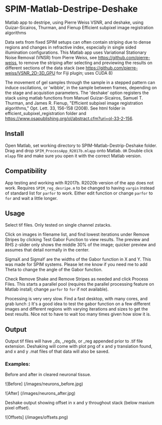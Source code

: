 # SPIM-Matlab-Destripe-Deshake
Matlab app to destripe, using Pierre Weiss VSNR, and deshake, using Guizar-Sicairos, Thurman, and Fienup Efficient subpixel image registration algorithms

Data sets from fixed SPIM setups can often contain striping due to dense regions and changes in refractive index, especially in single sided illumination configurations.  This Matlab app uses Variational Stationary Noise Removal (VNSR) from Pierre Weiss, see https://github.com/pierre-weiss, to remove the striping after selecting and previewing the results on different sections of the data stack (see https://github.com/pierre-weiss/VSNR_2D-3D_GPU for Fiji plugin; uses CUDA 8)

The movement of gel samples through the sample in a stepped pattern can induce oscilations, or 'wibble', in the sample between frames, depending on the stage and acquistion parameters.  The 'deshake' option registers the stack using matlab functions from Manuel Guizar-Sicairos, Samuel T. Thurman, and James R. Fienup, "Efficient subpixel image registration algorithms," Opt. Lett. 33, 156-158 (2008).  See html folder in efficient_subpixel_registration folder and https://www.osapublishing.org/ol/abstract.cfm?uri=ol-33-2-156.

## Install
Open Matlab, set working directory to SPIM-Matlab-Destrip-Deshake folder.
Drag and drop `SPIM_ProcessApp_R2017b.mlapp` onto Matlab.
`OR`
Double click `mlapp` file and make sure you open it with the correct Matlab version.

## Compatibility
App testing and working with R2017b.
R2020b version of the app does not work.  Requires `SPIM_reg_desripe.m` to be changed to having `vargin` instead of standard list for `parfor` to work.  Either edit function or change `parfor` to `for` and wait a little longer.

## Usage
Select tif files.  Only tested on single channel zstacks.

Click on images in filename list, and find lowest iterations under Remove Stripes by clicking Test Gabor Function to view results.  The preview and RHS z-slider only shows the middle 30% of the image; quicker preview and assumes that detail normally in the center.

SigmaX and SigmaY are the widths of the Gabor function in X and Y.  This was made for SPIM systems.  Please let me know if you need me to add Theta to change the angle of the Gabor function.

Check Remove Shake and Remove Stripes as needed and click Process Files.  This starts a parallel pool (requires the parallel processing feature on Matlab install; change `parfor` to `for` if not available).

Processing is very very slow.  Find a fast desktop, with many cores, and grab lunch :)
It's a good idea to test the gabor function on a few different images and different regions with varying iterations and sizes to get the best results.  Nice not to have to wait too many times given how slow it is.

## Output
Output tif files will have _ds, _regds, or _reg appended prior to .tif file extension.  Deshaking will come with plot png of x and y translation found, and x and y .mat files of that data will also be saved.

### Examples:
Before and after in cleared neuronal tissue.

![Before] (/images/neurons_before.jpg)

![After] (/images/neurons_after.jpg)

Deshake output showing offset in x and y throughout stack (below maxium pixel offset).

![Offsets] (/images/offsets.png)
